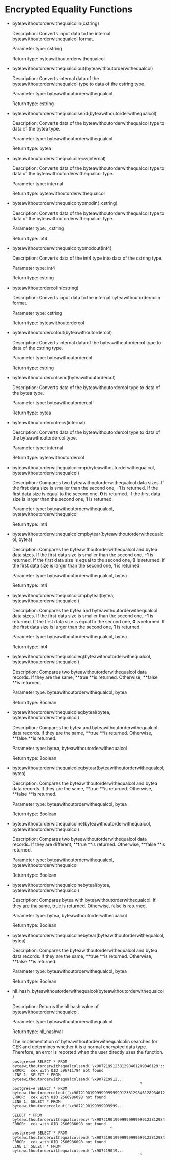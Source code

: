 # Encrypted Equality Functions<a name="EN-US_TOPIC_0299864759"></a>

-   byteawithoutorderwithequalcolin\(cstring\)

    Description: Converts input data to the internal byteawithoutorderwithequalcol format.

    Parameter type: cstring

    Return type: byteawithoutorderwithequalcol


-   byteawithoutorderwithequalcolout\(byteawithoutorderwithequalcol\)

    Description: Converts internal data of the byteawithoutorderwithequalcol type to data of the cstring type.

    Parameter type: byteawithoutorderwithequalcol

    Return type: cstring


-   byteawithoutorderwithequalcolsend\(byteawithoutorderwithequalcol\)

    Description: Converts data of the byteawithoutorderwithequalcol type to data of the bytea type.

    Parameter type: byteawithoutorderwithequalcol

    Return type: bytea

-   byteawithoutorderwithequalcolrecv\(internal\)

    Description: Converts data of the byteawithoutorderwithequalcol type to data of the byteawithoutorderwithequalcol type.

    Parameter type: internal

    Return type: byteawithoutorderwithequalcol

-   byteawithoutorderwithequalcoltypmodin\(\_cstring\)

    Description: Converts data of the byteawithoutorderwithequalcol type to data of the byteawithoutorderwithequalcol type.

    Parameter type: \_cstring

    Return type: int4

-   byteawithoutorderwithequalcoltypmodout\(int4\)

    Description: Converts data of the int4 type into data of the cstring type.

    Parameter type: int4

    Return type: cstring

-   byteawithoutordercolin\(cstring\)

    Description: Converts input data to the internal byteawithoutordercolin format.

    Parameter type: cstring

    Return type: byteawithoutordercol

-   byteawithoutordercolout\(byteawithoutordercol\)

    Description: Converts internal data of the byteawithoutordercol type to data of the cstring type.

    Parameter type: byteawithoutordercol

    Return type: cstring

-   byteawithoutordercolsend\(byteawithoutordercol\)

    Description: Converts data of the byteawithoutordercol type to data of the bytea type.

    Parameter type: byteawithoutordercol

    Return type: bytea

-   byteawithoutordercolrecv\(internal\)

    Description: Converts data of the byteawithoutordercol type to data of the byteawithoutordercol type.

    Parameter type: internal

    Return type: byteawithoutordercol

-   byteawithoutorderwithequalcolcmp\(byteawithoutorderwithequalcol, byteawithoutorderwithequalcol\)

    Description: Compares two byteawithoutorderwithequalcol data sizes. If the first data size is smaller than the second one,  **-1**  is returned. If the first data size is equal to the second one,  **0**  is returned. If the first data size is larger than the second one,  **1**  is returned.

    Parameter type: byteawithoutorderwithequalcol, byteawithoutorderwithequalcol

    Return type: int4

-   byteawithoutorderwithequalcolcmpbytear\(byteawithoutorderwithequalcol, bytea\)

    Description: Compares the byteawithoutorderwithequalcol and bytea data sizes. If the first data size is smaller than the second one,  **-1**  is returned. If the first data size is equal to the second one,  **0**  is returned. If the first data size is larger than the second one,  **1**  is returned.

    Parameter type: byteawithoutorderwithequalcol, bytea

    Return type: int4

-   byteawithoutorderwithequalcolcmpbyteal\(bytea, byteawithoutorderwithequalcol\)

    Description: Compares the bytea and byteawithoutorderwithequalcol data sizes. If the first data size is smaller than the second one,  **-1**  is returned. If the first data size is equal to the second one,  **0**  is returned. If the first data size is larger than the second one,  **1**  is returned.

    Parameter type: byteawithoutorderwithequalcol, bytea

    Return type: int4

-   byteawithoutorderwithequalcoleq\(byteawithoutorderwithequalcol, byteawithoutorderwithequalcol\)

    Description: Compares two byteawithoutorderwithequalcol data records. If they are the same,  **true **is returned. Otherwise,  **false **is returned.

    Parameter type: byteawithoutorderwithequalcol, bytea

    Return type: Boolean

-   byteawithoutorderwithequalcoleqbyteal\(bytea, byteawithoutorderwithequalcol\)

    Description: Compares the bytea and byteawithoutorderwithequalcol data records. If they are the same,  **true **is returned. Otherwise,  **false **is returned.

    Parameter type: bytea, byteawithoutorderwithequalcol

    Return type: Boolean

-   byteawithoutorderwithequalcoleqbytear\(byteawithoutorderwithequalcol, bytea\)

    Description: Compares the byteawithoutorderwithequalcol and bytea data records. If they are the same,  **true **is returned. Otherwise,  **false **is returned.

    Parameter type: byteawithoutorderwithequalcol, bytea

    Return type: Boolean

-   byteawithoutorderwithequalcolne\(byteawithoutorderwithequalcol, byteawithoutorderwithequalcol\)

    Description: Compares two byteawithoutorderwithequalcol data records. If they are different,  **true **is returned. Otherwise,  **false **is returned.

    Parameter type: byteawithoutorderwithequalcol, byteawithoutorderwithequalcol

    Return type: Boolean

-   byteawithoutorderwithequalcolnebyteal\(bytea, byteawithoutorderwithequalcol\)

    Description: Compares bytea with byteawithoutorderwithequalcol. If they are the same, true is returned. Otherwise, false is returned.

    Parameter type: bytea, byteawithoutorderwithequalcol

    Return type: Boolean

-   byteawithoutorderwithequalcolnebytear\(byteawithoutorderwithequalcol, bytea\)

    Description: Compares the byteawithoutorderwithequalcol and bytea data records. If they are the same,  **true **is returned. Otherwise,  **false **is returned.

    Parameter type: byteawithoutorderwithequalcol, bytea

    Return type: Boolean

-   hll\_hash\_byteawithoutorderwithequalcol\(byteawithoutorderwithequalcol\)

    Description: Returns the hll hash value of byteawithoutorderwithequalcol.

    Parameter type: byteawithoutorderwithequalcol

    Return type: hll\_hashval

    The implementation of byteawithoutorderwithequalcolin searches for CEK and determines whether it is a normal encrypted data type. Therefore, an error is reported when the user directly uses the function.

    ```
    postgres=# SELECT * FROM byteawithoutorderwithequalcolsend('\x907219912381298461289346129'::byteawithoutorderwithequalcol);
    ERROR:  cek with OID 596711794 not found
    LINE 1: SELECT * FROM byteawithoutorderwithequalcolsend('\x907219912...
                                                            ^
    postgres=# SELECT * FROM byteawithoutordercolout('\x90721901999999999999912381298461289346129');
    ERROR:  cek with OID 2566986098 not found
    LINE 1: SELECT * FROM byteawithoutordercolout('\x9072190199999999999...
       
    SELECT * FROM byteawithoutorderwithequalcolrecv('\x90721901999999999999912381298461289346129'::byteawithoutorderwithequalcol);
    ERROR:  cek with OID 2566986098 not found
                                               ^
    postgres=# SELECT * FROM byteawithoutorderwithequalcolsend('\x90721901999999999999912381298461289346129'::byteawithoutorderwithequalcol);
    ERROR:  cek with OID 2566986098 not found
    LINE 1: SELECT * FROM byteawithoutorderwithequalcolsend('\x907219019...
                                                            ^
    ```


